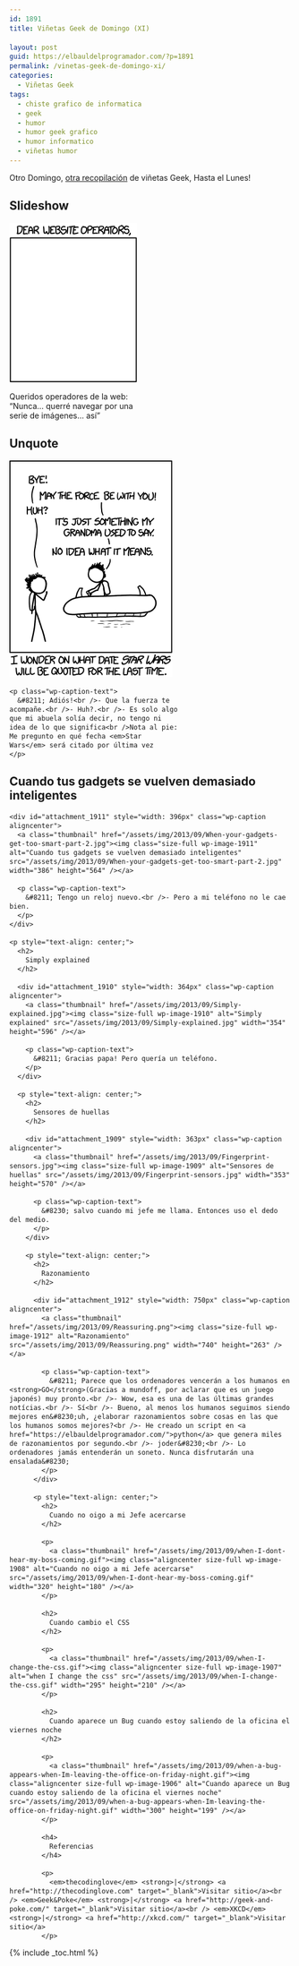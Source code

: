 ```yaml
---
id: 1891
title: Viñetas Geek de Domingo (XI)

layout: post
guid: https://elbauldelprogramador.com/?p=1891
permalink: /vinetas-geek-de-domingo-xi/
categories:
  - Viñetas Geek
tags:
  - chiste grafico de informatica
  - geek
  - humor
  - humor geek grafico
  - humor informatico
  - viñetas humor
---
```

Otro Domingo, [otra recopilación][1] de viñetas Geek, Hasta el Lunes!

## Slideshow

<div id="attachment_1905" style="width: 238px" class="wp-caption aligncenter">
  <a class="thumbnail" href="/assets/img/2013/09/Slideshow.gif"><img class="size-full wp-image-1905" alt="Slideshow" src="/assets/img/2013/09/Slideshow.gif" width="228" height="285" /></a>
  
  <p class="wp-caption-text">
    Queridos operadores de la web:<br />“Nunca&#8230; querré navegar por una serie de imágenes&#8230; así”
  </p>
</div>

<p style="text-align: center;">
  <p>
    <!--ad-->
  </p>
  
  <h2>
    Unquote
  </h2>
  
  <div id="attachment_1913" style="width: 301px" class="wp-caption aligncenter">
    <a class="thumbnail" href="/assets/img/2013/09/Unquote.png"><img class="size-full wp-image-1913" alt="Unquote" src="/assets/img/2013/09/Unquote.png" width="291" height="387" /></a>
    
    <p class="wp-caption-text">
      &#8211; Adiós!<br />- Que la fuerza te acompañe.<br />- Huh?.<br />- Es solo algo que mi abuela solía decir, no tengo ni idea de lo que significa<br />Nota al pie: Me pregunto en qué fecha <em>Star Wars</em> será citado por última vez
    </p>
  </div>
  
  <p style="text-align: center;">
    <h2>
      Cuando tus gadgets se vuelven demasiado inteligentes
    </h2>
    
    <div id="attachment_1911" style="width: 396px" class="wp-caption aligncenter">
      <a class="thumbnail" href="/assets/img/2013/09/When-your-gadgets-get-too-smart-part-2.jpg"><img class="size-full wp-image-1911" alt="Cuando tus gadgets se vuelven demasiado inteligentes" src="/assets/img/2013/09/When-your-gadgets-get-too-smart-part-2.jpg" width="386" height="564" /></a>
      
      <p class="wp-caption-text">
        &#8211; Tengo un reloj nuevo.<br />- Pero a mi teléfono no le cae bien.
      </p>
    </div>
    
    <p style="text-align: center;">
      <h2>
        Simply explained
      </h2>
      
      <div id="attachment_1910" style="width: 364px" class="wp-caption aligncenter">
        <a class="thumbnail" href="/assets/img/2013/09/Simply-explained.jpg"><img class="size-full wp-image-1910" alt="Simply explained" src="/assets/img/2013/09/Simply-explained.jpg" width="354" height="596" /></a>
        
        <p class="wp-caption-text">
          &#8211; Gracias papa! Pero quería un teléfono.
        </p>
      </div>
      
      <p style="text-align: center;">
        <h2>
          Sensores de huellas
        </h2>
        
        <div id="attachment_1909" style="width: 363px" class="wp-caption aligncenter">
          <a class="thumbnail" href="/assets/img/2013/09/Fingerprint-sensors.jpg"><img class="size-full wp-image-1909" alt="Sensores de huellas" src="/assets/img/2013/09/Fingerprint-sensors.jpg" width="353" height="570" /></a>
          
          <p class="wp-caption-text">
            &#8230; salvo cuando mi jefe me llama. Entonces uso el dedo del medio.
          </p>
        </div>
        
        <p style="text-align: center;">
          <h2>
            Razonamiento
          </h2>
          
          <div id="attachment_1912" style="width: 750px" class="wp-caption aligncenter">
            <a class="thumbnail" href="/assets/img/2013/09/Reassuring.png"><img class="size-full wp-image-1912" alt="Razonamiento" src="/assets/img/2013/09/Reassuring.png" width="740" height="263" /></a>
            
            <p class="wp-caption-text">
              &#8211; Parece que los ordenadores vencerán a los humanos en <strong>GO</strong>(Gracias a mundoff, por aclarar que es un juego japonés) muy pronto.<br />- Wow, esa es una de las últimas grandes notícias.<br />- Sí<br />- Bueno, al menos los humanos seguimos siendo mejores en&#8230;uh, ¿elaborar razonamientos sobre cosas en las que los humanos somos mejores?<br />- He creado un script en <a href="https://elbauldelprogramador.com/">python</a> que genera miles de razonamientos por segundo.<br />- joder&#8230;<br />- Lo ordenadores jamás entenderán un soneto. Nunca disfrutarán una ensalada&#8230;
            </p>
          </div>
          
          <p style="text-align: center;">
            <h2>
              Cuando no oigo a mi Jefe acercarse
            </h2>
            
            <p>
              <a class="thumbnail" href="/assets/img/2013/09/when-I-dont-hear-my-boss-coming.gif"><img class="aligncenter size-full wp-image-1908" alt="Cuando no oigo a mi Jefe acercarse" src="/assets/img/2013/09/when-I-dont-hear-my-boss-coming.gif" width="320" height="180" /></a>
            </p>
            
            <h2>
              Cuando cambio el CSS
            </h2>
            
            <p>
              <a class="thumbnail" href="/assets/img/2013/09/when-I-change-the-css.gif"><img class="aligncenter size-full wp-image-1907" alt="when I change the css" src="/assets/img/2013/09/when-I-change-the-css.gif" width="295" height="210" /></a>
            </p>
            
            <h2>
              Cuando aparece un Bug cuando estoy saliendo de la oficina el viernes noche
            </h2>
            
            <p>
              <a class="thumbnail" href="/assets/img/2013/09/when-a-bug-appears-when-Im-leaving-the-office-on-friday-night.gif"><img class="aligncenter size-full wp-image-1906" alt="Cuando aparece un Bug cuando estoy saliendo de la oficina el viernes noche" src="/assets/img/2013/09/when-a-bug-appears-when-Im-leaving-the-office-on-friday-night.gif" width="300" height="199" /></a>
            </p>
            
            <h4>
              Referencias
            </h4>
            
            <p>
              <em>thecodinglove</em> <strong>|</strong> <a href="http://thecodinglove.com" target="_blank">Visitar sitio</a><br /> <em>Geek&Poke</em> <strong>|</strong> <a href="http://geek-and-poke.com/" target="_blank">Visitar sitio</a><br /> <em>XKCD</em> <strong>|</strong> <a href="http://xkcd.com/" target="_blank">Visitar sitio</a>
            </p>
            
            

 [1]: https://elbauldelprogramador.com/ "Viñetas Geek de Domingo"

{% include _toc.html %}

